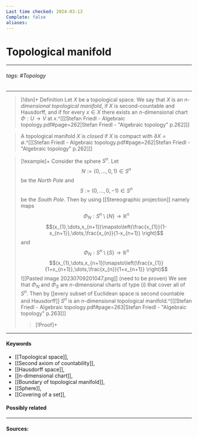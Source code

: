 ```yaml
---
Last time checked: 2024-03-13
Complete: false
aliases:
---
```

# Topological manifold
***
###### tags: #Topology 
***
>[!dsn]+ Definition
>Let $X$ be a topological space. We say that $X$ is an $n$-*dimensional topological manifold*, if $X$ is second-countable and Hausdorff, and if for every $x\in X$ there exists an $n$-dimensional chart $\Phi:U\to V$ at $x$.^[[[Stefan Friedl - Algebraic topology.pdf#page=262|Stefan Friedl - "Algebraic topology" p.262]]]

>A topological manifold $X$ is *closed* if $X$ is compact with $\partial X=\emptyset$.^[[[Stefan Friedl - Algebraic topology.pdf#page=262|Stefan Friedl - "Algebraic topology" p.262]]]

>[!example]+ 
>Consider the sphere $S^{n}$. Let 
>$$N:=(0,\dots,0,1)\in S^{n}$$
>be the *North Pole* and 
>$$S:=(0,\dots,0,-1)\in S^{n}$$
>be the *South Pole*. Then by using [[Stereographic projection]] namely maps
>$$\Phi_{N}:S^{n}\setminus\{N\}\to\mathbb{R}^{n}$$
>$$(x_{1},\dots,x_{n+1})\mapsto\left(\frac{x_{1}}{1-x_{n+1}},\dots,\frac{x_{n}}{1-x_{n+1}} \right)$$
>and
>$$\Phi_{N}:S^{n}\setminus\{S\}\to\mathbb{R}^{n}$$
>$$(x_{1},\dots,x_{n+1})\mapsto\left(\frac{x_{1}}{1+x_{n+1}},\dots,\frac{x_{n}}{1+x_{n+1}} \right)$$
>![[Pasted image 20230709201047.png]]
>(need to be proven)
>We see that $\Phi_{N}$ and $\Phi_{S}$ are $n$-dimensional charts of type $(i)$ that cover all of $S^{n}$. Then by [[every subset of Euclidean space is second countable and Hausdorff]] $S^{n}$ is an $n$-dimensional topological manifold.^[[[Stefan Friedl - Algebraic topology.pdf#page=263|Stefan Friedl - "Algebraic topology" p.263]]]
>
>>[!Proof]+
>>




***
#### Keywords
- [[Topological space]],
- [[Second axiom of countability]],
- [[Hausdorff space]],
- [[n-dimensional chart]],
- [[Boundary of topological manifold]],
- [[Sphere]],
- [[Covering of a set]],
#### Possibly related
***
#### Sources: